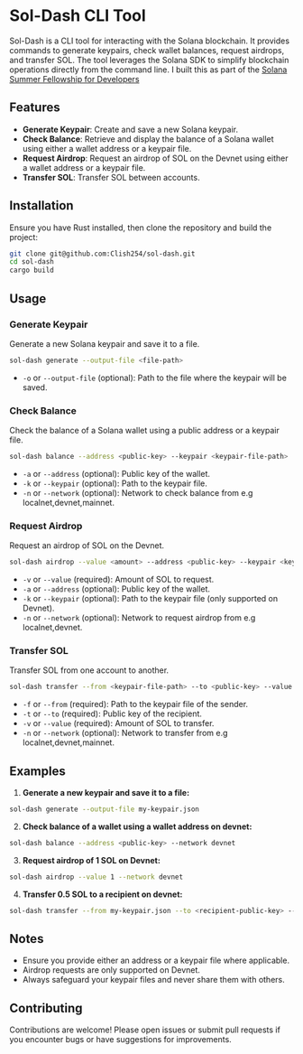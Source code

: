 # Sol-Dash CLI Tool

Sol-Dash is a CLI tool for interacting with the Solana blockchain. It provides commands to generate keypairs, check wallet balances, request airdrops, and transfer SOL. The tool leverages the Solana SDK to simplify blockchain operations directly from the command line. I built this as part of the [Solana Summer Fellowship for Developers](https://x.com/superteam/status/1811148171952721990)

## Features

- **Generate Keypair**: Create and save a new Solana keypair.
- **Check Balance**: Retrieve and display the balance of a Solana wallet using either a wallet address or a keypair file.
- **Request Airdrop**: Request an airdrop of SOL on the Devnet using either a wallet address or a keypair file.
- **Transfer SOL**: Transfer SOL between accounts.

## Installation

Ensure you have Rust installed, then clone the repository and build the project:

```sh
git clone git@github.com:Clish254/sol-dash.git
cd sol-dash
cargo build
```

## Usage

### Generate Keypair

Generate a new Solana keypair and save it to a file.

```sh
sol-dash generate --output-file <file-path>
```

- `-o` or `--output-file` (optional): Path to the file where the keypair will be saved.

### Check Balance

Check the balance of a Solana wallet using a public address or a keypair file.

```sh
sol-dash balance --address <public-key> --keypair <keypair-file-path>
```

- `-a` or `--address` (optional): Public key of the wallet.
- `-k` or `--keypair` (optional): Path to the keypair file.
- `-n` or `--network` (optional): Network to check balance from e.g localnet,devnet,mainnet.

### Request Airdrop

Request an airdrop of SOL on the Devnet.

```sh
sol-dash airdrop --value <amount> --address <public-key> --keypair <keypair-file-path>
```

- `-v` or `--value` (required): Amount of SOL to request.
- `-a` or `--address` (optional): Public key of the wallet.
- `-k` or `--keypair` (optional): Path to the keypair file (only supported on Devnet).
- `-n` or `--network` (optional): Network to request airdrop from e.g localnet,devnet.

### Transfer SOL

Transfer SOL from one account to another.

```sh
sol-dash transfer --from <keypair-file-path> --to <public-key> --value <amount>
```

- `-f` or `--from` (required): Path to the keypair file of the sender.
- `-t` or `--to` (required): Public key of the recipient.
- `-v` or `--value` (required): Amount of SOL to transfer.
- `-n` or `--network` (optional): Network to transfer from e.g localnet,devnet,mainnet.

## Examples

1. **Generate a new keypair and save it to a file:**

```sh
sol-dash generate --output-file my-keypair.json
```

2. **Check balance of a wallet using a wallet address on devnet:**

```sh
sol-dash balance --address <public-key> --network devnet
```

3. **Request airdrop of 1 SOL on Devnet:**

```sh
sol-dash airdrop --value 1 --network devnet
```

4. **Transfer 0.5 SOL to a recipient on devnet:**

```sh
sol-dash transfer --from my-keypair.json --to <recipient-public-key> --value 0.5 --network devnet
```

## Notes

- Ensure you provide either an address or a keypair file where applicable.
- Airdrop requests are only supported on Devnet.
- Always safeguard your keypair files and never share them with others.

## Contributing

Contributions are welcome! Please open issues or submit pull requests if you encounter bugs or have suggestions for improvements.
